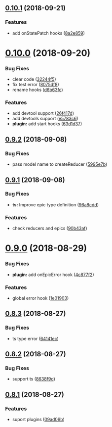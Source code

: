 <a name="0.10.1"></a>
## [0.10.1](https://github.com/TalkingData/rxloop/compare/v0.10.0...v0.10.1) (2018-09-21)


### Features

* add onStatePatch hooks ([8a2e859](https://github.com/TalkingData/rxloop/commit/8a2e859))



<a name="0.10.0"></a>
# [0.10.0](https://github.com/TalkingData/rxloop/compare/v0.9.2...v0.10.0) (2018-09-20)


### Bug Fixes

* clear code ([32244f5](https://github.com/TalkingData/rxloop/commit/32244f5))
* fix test error ([8075df8](https://github.com/TalkingData/rxloop/commit/8075df8))
* rename hooks ([d6b63fc](https://github.com/TalkingData/rxloop/commit/d6b63fc))


### Features

* add devtool support ([26f417d](https://github.com/TalkingData/rxloop/commit/26f417d))
* add devtools support ([e5783c6](https://github.com/TalkingData/rxloop/commit/e5783c6))
* **plugin:** add start hooks ([63d1d37](https://github.com/TalkingData/rxloop/commit/63d1d37))



<a name="0.9.2"></a>
## [0.9.2](https://github.com/TalkingData/rxloop/compare/v0.9.1...v0.9.2) (2018-09-08)


### Bug Fixes

* pass model name to createReducer ([5995e7b](https://github.com/TalkingData/rxloop/commit/5995e7b))



<a name="0.9.1"></a>
## [0.9.1](https://github.com/TalkingData/rxloop/compare/v0.9.0...v0.9.1) (2018-09-08)


### Bug Fixes

* **ts:** Improve epic type definition ([96a8cdd](https://github.com/TalkingData/rxloop/commit/96a8cdd))


### Features

* check reducers and epics ([90b43af](https://github.com/TalkingData/rxloop/commit/90b43af))



<a name="0.9.0"></a>
# [0.9.0](https://github.com/TalkingData/rxloop/compare/v0.8.3...v0.9.0) (2018-08-29)


### Bug Fixes

* **plugin:** add onEpicError hook ([4c877f2](https://github.com/TalkingData/rxloop/commit/4c877f2))


### Features

* global error hook ([1e01903](https://github.com/TalkingData/rxloop/commit/1e01903))



<a name="0.8.3"></a>
## [0.8.3](https://github.com/TalkingData/rxloop/compare/v0.8.2...v0.8.3) (2018-08-27)


### Bug Fixes

* ts type error ([64141ec](https://github.com/TalkingData/rxloop/commit/64141ec))



<a name="0.8.2"></a>
## [0.8.2](https://github.com/TalkingData/rxloop/compare/v0.8.1...v0.8.2) (2018-08-27)


### Bug Fixes

* support ts ([8638f9d](https://github.com/TalkingData/rxloop/commit/8638f9d))



<a name="0.8.1"></a>
## [0.8.1](https://github.com/TalkingData/rxloop/compare/v0.8.0...v0.8.1) (2018-08-27)

### Features
* suport plugins ([09ad09b](https://github.com/TalkingData/rxloop/commit/09ad09b))
